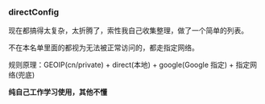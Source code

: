 ### directConfig

现在都搞得太复杂，太折腾了，索性我自己收集整理，做了一个简单的列表。

不在本名单里面的都视为无法被正常访问的，都走指定网络。

规则原理：GEOIP(cn/private) + direct(本地) + google(Google 指定) + 指定网络(兜底)

**纯自己工作学习使用，其他不懂**

